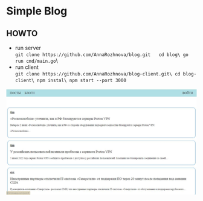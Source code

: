 


# Simple Blog


## HOWTO

- run server\
  `git clone https://github.com/AnnaRozhnova/blog.git  
   cd blog\
   go run cmd/main.go`\
- run client\
  `git clone https://github.com/AnnaRozhnova/blog-client.git\
   cd blog-client\
   npm instal\
   npm start --port 3000`
    



<img src="./images/app1.JPG">
